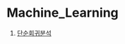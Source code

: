 # Machine_Learning
1. [단순회귀분석](https://github.com/nicehyun/Machine_Learning/blob/Simple_Linear_Regression/Simple_Linear_Regression.ipynb)
